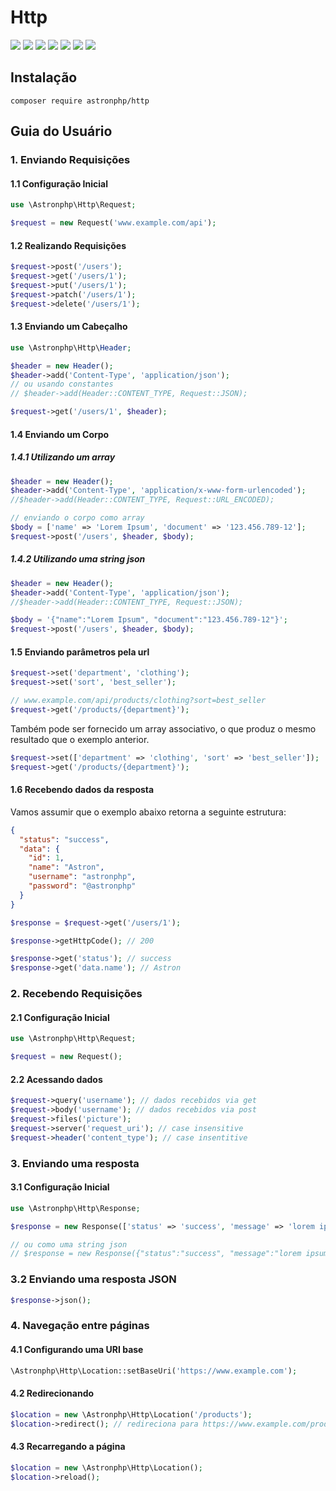 # Http

[![](https://img.shields.io/packagist/v/astronphp/http.svg)](https://packagist.org/packages/astronphp/http)
[![](https://img.shields.io/packagist/dt/astronphp/http.svg)](https://packagist.org/packages/astronphp/http)
[![](https://img.shields.io/github/license/astronphp/http.svg)](https://raw.githubusercontent.com/astronphp/http/master/LICENSE)
[![](https://img.shields.io/travis/astronphp/http.svg)](https://travis-ci.org/astronphp/http)
[![](https://coveralls.io/repos/github/astronphp/http/badge.svg?branch=master)](https://coveralls.io/github/astronphp/http)
[![](https://img.shields.io/github/issues/astronphp/http.svg)](https://github.com/astronphp/http/issues)
[![](https://img.shields.io/github/contributors/astronphp/http.svg)](https://github.com/astronphp/http/graphs/contributors)

## Instalação

`composer require astronphp/http`

## Guia do Usuário

### 1. Enviando Requisições

#### 1.1 Configuração Inicial

```php
use \Astronphp\Http\Request;

$request = new Request('www.example.com/api');
```

#### 1.2 Realizando Requisições

```php
$request->post('/users');
$request->get('/users/1');
$request->put('/users/1');
$request->patch('/users/1');
$request->delete('/users/1');
```

#### 1.3 Enviando um Cabeçalho

```php
use \Astronphp\Http\Header;

$header = new Header();
$header->add('Content-Type', 'application/json');
// ou usando constantes
// $header->add(Header::CONTENT_TYPE, Request::JSON);

$request->get('/users/1', $header);

```

#### 1.4 Enviando um Corpo

##### 1.4.1 Utilizando um array

```php
$header = new Header();
$header->add('Content-Type', 'application/x-www-form-urlencoded');
//$header->add(Header::CONTENT_TYPE, Request::URL_ENCODED);

// enviando o corpo como array
$body = ['name' => 'Lorem Ipsum', 'document' => '123.456.789-12'];
$request->post('/users', $header, $body);

```

##### 1.4.2 Utilizando uma string json

```php
$header = new Header();
$header->add('Content-Type', 'application/json');
//$header->add(Header::CONTENT_TYPE, Request::JSON);

$body = '{"name":"Lorem Ipsum", "document":"123.456.789-12"}';
$request->post('/users', $header, $body);

```

#### 1.5 Enviando parâmetros pela url

```php
$request->set('department', 'clothing');
$request->set('sort', 'best_seller');

// www.example.com/api/products/clothing?sort=best_seller
$request->get('/products/{department}');
```

Também pode ser fornecido um array associativo, o que produz o mesmo resultado que o exemplo anterior.

```php
$request->set(['department' => 'clothing', 'sort' => 'best_seller']);
$request->get('/products/{department}');
```

#### 1.6 Recebendo dados da resposta

Vamos assumir que o exemplo abaixo retorna a seguinte estrutura:

```json
{
  "status": "success",
  "data": {
    "id": 1,
    "name": "Astron",
    "username": "astronphp",
    "password": "@astronphp"
  }
}
```

```php
$response = $request->get('/users/1');

$response->getHttpCode(); // 200

$response->get('status'); // success
$response->get('data.name'); // Astron
```

### 2. Recebendo Requisições

#### 2.1 Configuração Inicial

```php
use \Astronphp\Http\Request;

$request = new Request();
```

#### 2.2 Acessando dados

```php
$request->query('username'); // dados recebidos via get
$request->body('username'); // dados recebidos via post
$request->files('picture');
$request->server('request_uri'); // case insensitive
$request->header('content_type'); // case insentitive
```

### 3. Enviando uma resposta

#### 3.1 Configuração Inicial

```php
use \Astronphp\Http\Response;

$response = new Response(['status' => 'success', 'message' => 'lorem ipsum']);

// ou como uma string json
// $response = new Response({"status":"success", "message":"lorem ipsum"});
```

### 3.2 Enviando uma resposta JSON

```php
$response->json();
```

### 4. Navegação entre páginas

#### 4.1 Configurando uma URI base

```php
\Astronphp\Http\Location::setBaseUri('https://www.example.com');
```

#### 4.2 Redirecionando

```php
$location = new \Astronphp\Http\Location('/products');
$location->redirect(); // redireciona para https://www.example.com/products
```

#### 4.3 Recarregando a página

```php
$location = new \Astronphp\Http\Location();
$location->reload();
```
